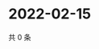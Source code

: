 # 2022-02-15

共 0 条

<!-- BEGIN WEIBO -->
<!-- 最后更新时间 Tue Feb 15 2022 00:01:04 GMT+0800 (China Standard Time) -->

<!-- END WEIBO -->
